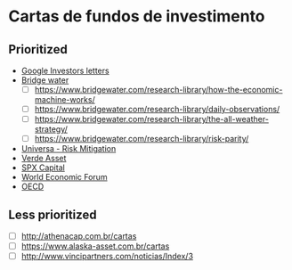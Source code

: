 
# Cartas de fundos de investimento

## Prioritized

 - [Google Investors letters](https://abc.xyz/investor/)
 - [Bridge water](https://www.bridgewater.com/)
   - [ ] https://www.bridgewater.com/research-library/how-the-economic-machine-works/
   - [ ] https://www.bridgewater.com/research-library/daily-observations/
   - [ ] https://www.bridgewater.com/research-library/the-all-weather-strategy/
   - [ ] https://www.bridgewater.com/research-library/risk-parity/
 - [Universa - Risk Mitigation](http://www.universa.net/riskmitigation.html)
 - [Verde Asset](http://www.verdeasset.com.br/conteudo/)
 - [SPX Capital](https://www.spxcapital.com/pt/quem-somos/relatorios/)
 - [World Economic Forum](https://www.weforum.org/)
 - [OECD](https://www.oecd.org/)

## Less prioritized

 - [ ] http://athenacap.com.br/cartas
 - [ ] https://www.alaska-asset.com.br/cartas
 - [ ] http://www.vincipartners.com/noticias/Index/3
